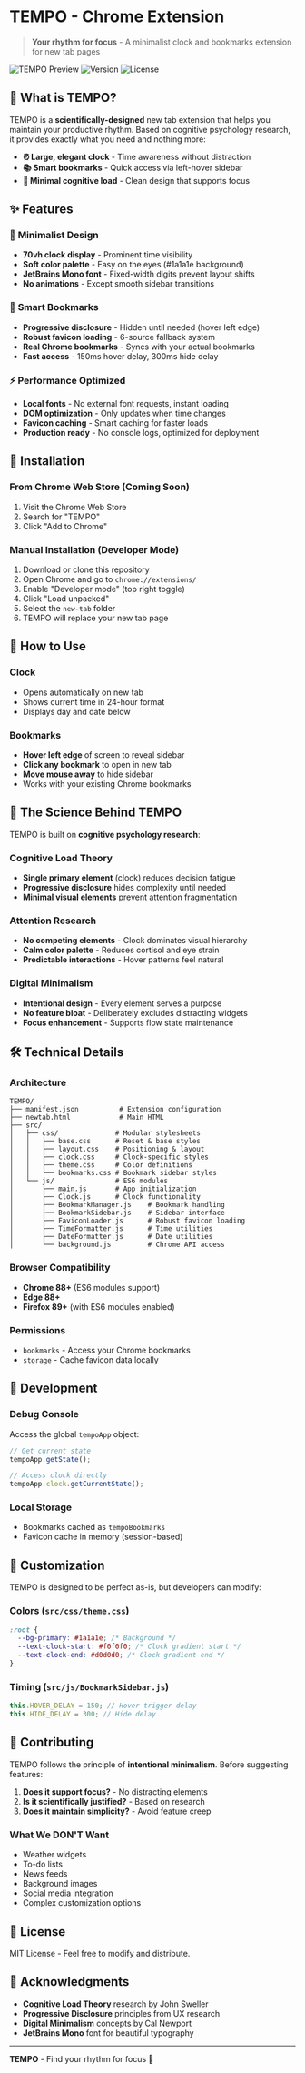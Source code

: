# TEMPO - Chrome Extension

> **Your rhythm for focus** - A minimalist clock and bookmarks extension for new tab pages

![TEMPO Preview](https://img.shields.io/badge/Chrome-Extension-4285F4?style=for-the-badge&logo=googlechrome&logoColor=white)
![Version](https://img.shields.io/badge/Version-1.0.0-brightgreen?style=for-the-badge)
![License](https://img.shields.io/badge/License-MIT-blue?style=for-the-badge)

## 🎯 What is TEMPO?

TEMPO is a **scientifically-designed** new tab extension that helps you maintain your productive rhythm. Based on cognitive psychology research, it provides exactly what you need and nothing more:

- **⏰ Large, elegant clock** - Time awareness without distraction
- **📚 Smart bookmarks** - Quick access via left-hover sidebar
- **🧠 Minimal cognitive load** - Clean design that supports focus

## ✨ Features

### 🎨 **Minimalist Design**

- **70vh clock display** - Prominent time visibility
- **Soft color palette** - Easy on the eyes (#1a1a1e background)
- **JetBrains Mono font** - Fixed-width digits prevent layout shifts
- **No animations** - Except smooth sidebar transitions

### 📖 **Smart Bookmarks**

- **Progressive disclosure** - Hidden until needed (hover left edge)
- **Robust favicon loading** - 6-source fallback system
- **Real Chrome bookmarks** - Syncs with your actual bookmarks
- **Fast access** - 150ms hover delay, 300ms hide delay

### ⚡ **Performance Optimized**

- **Local fonts** - No external font requests, instant loading
- **DOM optimization** - Only updates when time changes
- **Favicon caching** - Smart caching for faster loads
- **Production ready** - No console logs, optimized for deployment

## 🚀 Installation

### From Chrome Web Store (Coming Soon)

1. Visit the Chrome Web Store
2. Search for "TEMPO"
3. Click "Add to Chrome"

### Manual Installation (Developer Mode)

1. Download or clone this repository
2. Open Chrome and go to `chrome://extensions/`
3. Enable "Developer mode" (top right toggle)
4. Click "Load unpacked"
5. Select the `new-tab` folder
6. TEMPO will replace your new tab page

## 🎵 How to Use

### **Clock**

- Opens automatically on new tab
- Shows current time in 24-hour format
- Displays day and date below

### **Bookmarks**

- **Hover left edge** of screen to reveal sidebar
- **Click any bookmark** to open in new tab
- **Move mouse away** to hide sidebar
- Works with your existing Chrome bookmarks

## 🧠 The Science Behind TEMPO

TEMPO is built on **cognitive psychology research**:

### **Cognitive Load Theory**

- **Single primary element** (clock) reduces decision fatigue
- **Progressive disclosure** hides complexity until needed
- **Minimal visual elements** prevent attention fragmentation

### **Attention Research**

- **No competing elements** - Clock dominates visual hierarchy
- **Calm color palette** - Reduces cortisol and eye strain
- **Predictable interactions** - Hover patterns feel natural

### **Digital Minimalism**

- **Intentional design** - Every element serves a purpose
- **No feature bloat** - Deliberately excludes distracting widgets
- **Focus enhancement** - Supports flow state maintenance

## 🛠️ Technical Details

### **Architecture**

```
TEMPO/
├── manifest.json          # Extension configuration
├── newtab.html            # Main HTML
├── src/
│   ├── css/              # Modular stylesheets
│   │   ├── base.css      # Reset & base styles
│   │   ├── layout.css    # Positioning & layout
│   │   ├── clock.css     # Clock-specific styles
│   │   ├── theme.css     # Color definitions
│   │   └── bookmarks.css # Bookmark sidebar styles
│   └── js/               # ES6 modules
│       ├── main.js       # App initialization
│       ├── Clock.js      # Clock functionality
│       ├── BookmarkManager.js    # Bookmark handling
│       ├── BookmarkSidebar.js    # Sidebar interface
│       ├── FaviconLoader.js      # Robust favicon loading
│       ├── TimeFormatter.js      # Time utilities
│       ├── DateFormatter.js      # Date utilities
│       └── background.js         # Chrome API access
```

### **Browser Compatibility**

- **Chrome 88+** (ES6 modules support)
- **Edge 88+**
- **Firefox 89+** (with ES6 modules enabled)

### **Permissions**

- `bookmarks` - Access your Chrome bookmarks
- `storage` - Cache favicon data locally

## 🔧 Development

### **Debug Console**

Access the global `tempoApp` object:

```javascript
// Get current state
tempoApp.getState();

// Access clock directly
tempoApp.clock.getCurrentState();
```

### **Local Storage**

- Bookmarks cached as `tempoBookmarks`
- Favicon cache in memory (session-based)

## 🎨 Customization

TEMPO is designed to be perfect as-is, but developers can modify:

### **Colors** (`src/css/theme.css`)

```css
:root {
  --bg-primary: #1a1a1e; /* Background */
  --text-clock-start: #f0f0f0; /* Clock gradient start */
  --text-clock-end: #d0d0d0; /* Clock gradient end */
}
```

### **Timing** (`src/js/BookmarkSidebar.js`)

```javascript
this.HOVER_DELAY = 150; // Hover trigger delay
this.HIDE_DELAY = 300; // Hide delay
```

## 🤝 Contributing

TEMPO follows the principle of **intentional minimalism**. Before suggesting features:

1. **Does it support focus?** - No distracting elements
2. **Is it scientifically justified?** - Based on research
3. **Does it maintain simplicity?** - Avoid feature creep

### **What We DON'T Want**

- Weather widgets
- To-do lists
- News feeds
- Background images
- Social media integration
- Complex customization options

## 📄 License

MIT License - Feel free to modify and distribute.

## 🙏 Acknowledgments

- **Cognitive Load Theory** research by John Sweller
- **Progressive Disclosure** principles from UX research
- **Digital Minimalism** concepts by Cal Newport
- **JetBrains Mono** font for beautiful typography

---

**TEMPO** - Find your rhythm for focus 🎵
